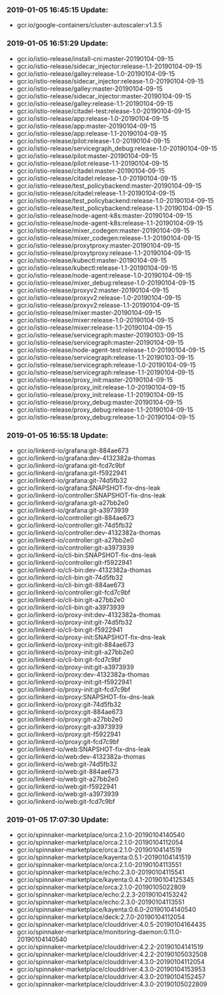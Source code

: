 ### 2019-01-05 16:45:15 Update:

- gcr.io/google-containers/cluster-autoscaler:v1.3.5
### 2019-01-05 16:51:29 Update:

- gcr.io/istio-release/install-cni:master-20190104-09-15
- gcr.io/istio-release/sidecar_injector:release-1.1-20190104-09-15
- gcr.io/istio-release/galley:release-1.0-20190104-09-15
- gcr.io/istio-release/sidecar_injector:release-1.0-20190104-09-15
- gcr.io/istio-release/galley:master-20190104-09-15
- gcr.io/istio-release/sidecar_injector:master-20190104-09-15
- gcr.io/istio-release/galley:release-1.1-20190104-09-15
- gcr.io/istio-release/citadel-test:release-1.0-20190104-09-15
- gcr.io/istio-release/app:release-1.0-20190104-09-15
- gcr.io/istio-release/app:master-20190104-09-15
- gcr.io/istio-release/app:release-1.1-20190104-09-15
- gcr.io/istio-release/pilot:release-1.0-20190104-09-15
- gcr.io/istio-release/servicegraph_debug:release-1.0-20190104-09-15
- gcr.io/istio-release/pilot:master-20190104-09-15
- gcr.io/istio-release/pilot:release-1.1-20190104-09-15
- gcr.io/istio-release/citadel:master-20190104-09-15
- gcr.io/istio-release/citadel:release-1.0-20190104-09-15
- gcr.io/istio-release/test_policybackend:master-20190104-09-15
- gcr.io/istio-release/citadel:release-1.1-20190104-09-15
- gcr.io/istio-release/test_policybackend:release-1.0-20190104-09-15
- gcr.io/istio-release/test_policybackend:release-1.1-20190104-09-15
- gcr.io/istio-release/node-agent-k8s:master-20190104-09-15
- gcr.io/istio-release/node-agent-k8s:release-1.1-20190104-09-15
- gcr.io/istio-release/mixer_codegen:master-20190104-09-15
- gcr.io/istio-release/mixer_codegen:release-1.1-20190104-09-15
- gcr.io/istio-release/proxytproxy:master-20190104-09-15
- gcr.io/istio-release/proxytproxy:release-1.1-20190104-09-15
- gcr.io/istio-release/kubectl:master-20190104-09-15
- gcr.io/istio-release/kubectl:release-1.1-20190104-09-15
- gcr.io/istio-release/node-agent:release-1.0-20190104-09-15
- gcr.io/istio-release/mixer_debug:release-1.0-20190104-09-15
- gcr.io/istio-release/proxyv2:master-20190104-09-15
- gcr.io/istio-release/proxyv2:release-1.0-20190104-09-15
- gcr.io/istio-release/proxyv2:release-1.1-20190104-09-15
- gcr.io/istio-release/mixer:master-20190104-09-15
- gcr.io/istio-release/mixer:release-1.0-20190104-09-15
- gcr.io/istio-release/mixer:release-1.1-20190104-09-15
- gcr.io/istio-release/servicegraph:master-20190103-09-15
- gcr.io/istio-release/servicegraph:master-20190104-09-15
- gcr.io/istio-release/node-agent-test:release-1.0-20190104-09-15
- gcr.io/istio-release/servicegraph:release-1.1-20190103-09-15
- gcr.io/istio-release/servicegraph:release-1.0-20190104-09-15
- gcr.io/istio-release/servicegraph:release-1.1-20190104-09-15
- gcr.io/istio-release/proxy_init:master-20190104-09-15
- gcr.io/istio-release/proxy_init:release-1.0-20190104-09-15
- gcr.io/istio-release/proxy_init:release-1.1-20190104-09-15
- gcr.io/istio-release/proxy_debug:master-20190104-09-15
- gcr.io/istio-release/proxy_debug:release-1.1-20190104-09-15
- gcr.io/istio-release/proxy_debug:release-1.0-20190104-09-15
### 2019-01-05 16:55:18 Update:

- gcr.io/linkerd-io/grafana:git-884ae673
- gcr.io/linkerd-io/grafana:dev-4132382a-thomas
- gcr.io/linkerd-io/grafana:git-fcd7c9bf
- gcr.io/linkerd-io/grafana:git-f5922941
- gcr.io/linkerd-io/grafana:git-74d5fb32
- gcr.io/linkerd-io/grafana:SNAPSHOT-fix-dns-leak
- gcr.io/linkerd-io/controller:SNAPSHOT-fix-dns-leak
- gcr.io/linkerd-io/grafana:git-a27bb2e0
- gcr.io/linkerd-io/grafana:git-a3973939
- gcr.io/linkerd-io/controller:git-884ae673
- gcr.io/linkerd-io/controller:git-74d5fb32
- gcr.io/linkerd-io/controller:dev-4132382a-thomas
- gcr.io/linkerd-io/controller:git-a27bb2e0
- gcr.io/linkerd-io/controller:git-a3973939
- gcr.io/linkerd-io/cli-bin:SNAPSHOT-fix-dns-leak
- gcr.io/linkerd-io/controller:git-f5922941
- gcr.io/linkerd-io/cli-bin:dev-4132382a-thomas
- gcr.io/linkerd-io/cli-bin:git-74d5fb32
- gcr.io/linkerd-io/cli-bin:git-884ae673
- gcr.io/linkerd-io/controller:git-fcd7c9bf
- gcr.io/linkerd-io/cli-bin:git-a27bb2e0
- gcr.io/linkerd-io/cli-bin:git-a3973939
- gcr.io/linkerd-io/proxy-init:dev-4132382a-thomas
- gcr.io/linkerd-io/proxy-init:git-74d5fb32
- gcr.io/linkerd-io/cli-bin:git-f5922941
- gcr.io/linkerd-io/proxy-init:SNAPSHOT-fix-dns-leak
- gcr.io/linkerd-io/proxy-init:git-884ae673
- gcr.io/linkerd-io/proxy-init:git-a27bb2e0
- gcr.io/linkerd-io/cli-bin:git-fcd7c9bf
- gcr.io/linkerd-io/proxy-init:git-a3973939
- gcr.io/linkerd-io/proxy:dev-4132382a-thomas
- gcr.io/linkerd-io/proxy-init:git-f5922941
- gcr.io/linkerd-io/proxy-init:git-fcd7c9bf
- gcr.io/linkerd-io/proxy:SNAPSHOT-fix-dns-leak
- gcr.io/linkerd-io/proxy:git-74d5fb32
- gcr.io/linkerd-io/proxy:git-884ae673
- gcr.io/linkerd-io/proxy:git-a27bb2e0
- gcr.io/linkerd-io/proxy:git-a3973939
- gcr.io/linkerd-io/proxy:git-f5922941
- gcr.io/linkerd-io/proxy:git-fcd7c9bf
- gcr.io/linkerd-io/web:SNAPSHOT-fix-dns-leak
- gcr.io/linkerd-io/web:dev-4132382a-thomas
- gcr.io/linkerd-io/web:git-74d5fb32
- gcr.io/linkerd-io/web:git-884ae673
- gcr.io/linkerd-io/web:git-a27bb2e0
- gcr.io/linkerd-io/web:git-f5922941
- gcr.io/linkerd-io/web:git-a3973939
- gcr.io/linkerd-io/web:git-fcd7c9bf
### 2019-01-05 17:07:30 Update:

- gcr.io/spinnaker-marketplace/orca:2.1.0-20190104140540
- gcr.io/spinnaker-marketplace/orca:2.1.0-20190104112054
- gcr.io/spinnaker-marketplace/orca:2.1.0-20190104141519
- gcr.io/spinnaker-marketplace/kayenta:0.5.1-20190104141519
- gcr.io/spinnaker-marketplace/orca:2.1.0-20190104113551
- gcr.io/spinnaker-marketplace/echo:2.3.0-20190104115541
- gcr.io/spinnaker-marketplace/kayenta:0.4.1-20190104125345
- gcr.io/spinnaker-marketplace/orca:2.1.0-20190105022809
- gcr.io/spinnaker-marketplace/echo:2.2.3-20190104153242
- gcr.io/spinnaker-marketplace/echo:2.3.0-20190104113551
- gcr.io/spinnaker-marketplace/kayenta:0.6.0-20190104140540
- gcr.io/spinnaker-marketplace/deck:2.7.0-20190104112054
- gcr.io/spinnaker-marketplace/clouddriver:4.0.5-20190104164435
- gcr.io/spinnaker-marketplace/monitoring-daemon:0.11.0-20190104140540
- gcr.io/spinnaker-marketplace/clouddriver:4.2.2-20190104141519
- gcr.io/spinnaker-marketplace/clouddriver:4.2.2-20190105032508
- gcr.io/spinnaker-marketplace/clouddriver:4.3.0-20190104112054
- gcr.io/spinnaker-marketplace/clouddriver:4.3.0-20190104153953
- gcr.io/spinnaker-marketplace/clouddriver:4.3.0-20190104152457
- gcr.io/spinnaker-marketplace/clouddriver:4.3.0-20190105022809
